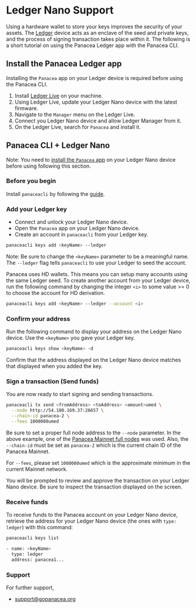 # Ledger Nano Support

Using a hardware wallet to store your keys improves the security of your assets. 
The [Ledger](https://www.ledger.com/) device acts as an enclave of the seed and private keys,
and the process of signing transaction takes place within it.
The following is a short tutorial on using the Panacea Ledger app with the Panacea CLI.


## Install the Panacea Ledger app

Installing the `Panacea` app on your Ledger device is required before using the Panacea CLI.

1. Install [Ledger Live](https://www.ledger.com/ledger-live/) on your machine.
2. Using Ledger Live, update your Ledger Nano device with the latest firmware.
3. Navigate to the `Manager` menu on the Ledger Live.
4. Connect you Ledger Nano device and allow Ledger Manager from it.
5. On the Ledger Live, search for `Panacea` and install it.


## Panacea CLI + Ledger Nano

Note: You need to [install the `Panacea` app](#install-the-panacea-ledger-app) on your Ledger Nano device before using following this section.

### Before you begin

Install `panaceacli` by following the [guide](installation.md).

### Add your Ledger key

- Connect and unlock your Ledger Nano device.
- Open the `Panacea` app on your Ledger Nano device.
- Create an account in `panaceacli` from your Ledger key.

```bash
panaceacli keys add <keyName> --ledger
```
Note: Be sure to change the `<keyName>` parameter to be a meaningful name. The `--ledger` flag tells `panaceacli` to use your Ledger to seed the account.

Panacea uses HD wallets. This means you can setup many accounts using the same Ledger seed.
To create another account from your Ledger device, run the following command by changing the integer `<i>`
to some value >= 0 to choose the account for HD derivation.
```bash
panaceacli keys add <keyName> --ledger --account <i>
```

### Confirm your address

Run the following command to display your address on the Ledger Nano device. Use the `<keyName>` you gave your Ledger key.
```bash
panaceacli keys show <keyName> -d
```

Confirm that the address displayed on the Ledger Nano device matches that displayed when you added the key.

### Sign a transaction (Send funds)

You are now ready to start signing and sending transactions.
```bash
panaceacli tx send <fromAddress> <toAddress> <amount>umed \
  --node http://54.180.169.37:26657 \
  --chain-id panacea-2 \
  --fees 1000000umed
```
Be sure to set a proper full node address to the `--node` parameter. In the above example, one of the [Panacea Mainnet full nodes](https://github.com/medibloc/panacea-launch) was used.
Also, the `--chain-id` must be set as `panacea-2` which is the current chain ID of the Panacea Mainnet.

For `--fees`, please set `1000000umed` which is the approximate minimum in the current Mainnet network.

You will be prompted to review and approve the transaction on your Ledger Nano device.
Be sure to inspect the transaction displayed on the screen.

### Receive funds

To receive funds to the Panacea account on your Ledger Nano device,
retrieve the address for your Ledger Nano device (the ones with `type: ledger`) with this command:
```bash
panaceacli keys list

- name: <keyName>
  type: ledger
  address: panacea1...
```

### Support

For further support,
- support@gopanacea.org
